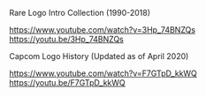 Rare Logo Intro Collection (1990-2018)

https://www.youtube.com/watch?v=3Hp_74BNZQs
https://youtu.be/3Hp_74BNZQs

Capcom Logo History (Updated as of April 2020)

https://www.youtube.com/watch?v=F7GTpD_kkWQ
https://youtu.be/F7GTpD_kkWQ

